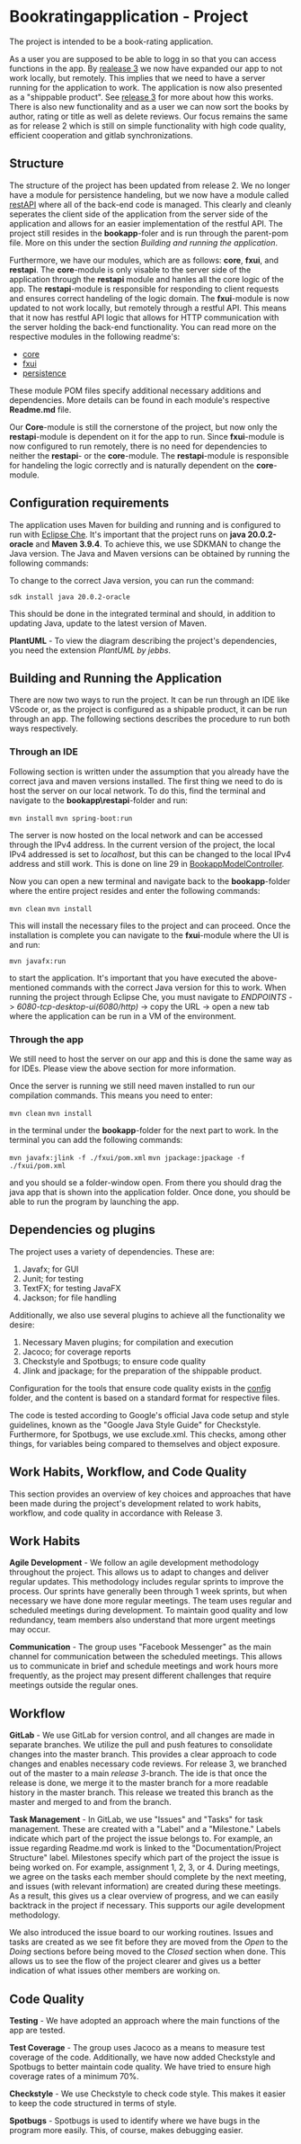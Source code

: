 # Bookratingapplication - Project

The project is intended to be a book-rating application.

As a user you are supposed to be able to logg in so that you can access functions in the app. By [realease 3](docs\Release3.md) we now have expanded our app to not work locally, but remotely. This implies that we need to have a server running for the application to work. The application is now also presented as a "shippable product". See [release 3](docs\Release3.md) for more about how this works. There is also new functionality and as a user we can now sort the books by author, rating or title as well as delete reviews. Our focus remains the same as for release 2 which is still on simple functionality with high code quality, efficient cooperation and gitlab synchronizations.


## Structure

The structure of the project has been updated from release 2. We no longer have a module for persistence handeling, but we now have a module called [restAPI](bookapp\restapi) where all of the back-end code is managed. This clearly and cleanly seperates the client side of the application from the server side of the application and allows for an easier implementation of the restful API. The project still resides in the **bookapp**-foler and is run through the parent-pom file. More on this under the section *Building and running the application*. 

Furthermore, we have our modules, which are as follows: **core**, **fxui**, and **restapi**. The **core**-module is only visable to the server side of the application through the **restapi** module and hanles all the core logic of the app. The **restapi**-module is responsible for responding to client requests and ensures correct handeling of the logic domain. The **fxui**-module is now updated to not work locally, but remotely through a restful API. This means that it now has restful API logic that allows for HTTP communication with the server holding the back-end functionality. You can read more on the respective modules in the following readme's:

* [core](docs\ReadMecore.md)
* [fxui](docs\ReadMefxui.md)
* [persistence](docs\ReadMerestapi.md)

These module POM files specify additional necessary additions and dependencies. More details can be found in each module's respective **Readme.md** file.

Our **Core**-module is still the cornerstone of the project, but now only the **restapi**-module is dependent on it for the app to run. Since **fxui**-module is now configured to run remotely, there is no need for dependencies to neither the **restapi**- or the **core**-module. The **restapi**-module is responsible for handeling the logic correctly and is naturally dependent on the **core**-module.


## Configuration requirements

The application uses Maven for building and running and is configured to run with [Eclipse Che](https://che.stud.ntnu.no/#https://gitlab.stud.idi.ntnu.no/it1901/groups-2023/gr2349/gr2349?new). It's important that the project runs on **java 20.0.2-oracle** and **Maven 3.9.4**. To achieve this, we use SDKMAN to change the Java version. The Java and Maven versions can be obtained by running the following commands:

To change to the correct Java version, you can run the command:

`sdk install java 20.0.2-oracle`

This should be done in the integrated terminal and should, in addition to updating Java, update to the latest version of Maven.

__PlantUML__ - To view the diagram describing the project's dependencies, you need the extension *PlantUML by jebbs*.

## Building and Running the Application

There are now two ways to run the project. It can be run through an IDE like VScode or, as the project is configured as a shipable product, it can be run through an app. The following sections describes the procedure to run both ways respectively.

### Through an IDE 

Following section is written under the assumption that you already have the correct java and maven versions installed.
The first thing we need to do is host the server on our local network. To do this, find the terminal and navigate to the **bookapp\restapi**-folder and run:

`mvn install`
`mvn spring-boot:run`

The server is now hosted on the local network and can be accessed through the IPv4 address. In the current version of the project, the local IPv4 addressed is set to *localhost*, but this can be changed to the local IPv4 address and still work. This is done on line 29 in [BookappModelController](bookapp\fxui\src\main\java\bookapp\fxui\RemoteBookappModelAccess.java).

Now you can open a new terminal and navigate back to the **bookapp**-folder where the entire project resides and enter the following commands:

`mvn clean`
`mvn install`

This will install the necessary files to the project and can proceed. Once the installation is complete you can navigate to the **fxui**-module where the UI is and run:

`mvn javafx:run`

to start the application. It's important that you have executed the above-mentioned commands with the correct Java version for this to work. When running the project through Eclipse Che, you must navigate to *ENDPOINTS* -> *6080-tcp-desktop-ui(6080/http)* -> copy the URL -> open a new tab where the application can be run in a VM of the environment.

### Through the app

We still need to host the server on our app and this is done the same way as for IDEs. Please view the above section for more information.

Once the server is running we still need maven installed to run our compilation commands. This means you need to enter:

`mvn clean`
`mvn install`

in the terminal under the **bookapp**-folder for the next part to work. In the terminal you can add the following commands:

`mvn javafx:jlink -f ./fxui/pom.xml`
`mvn jpackage:jpackage -f ./fxui/pom.xml`

and you should se a folder-window open. From there you should drag the java app that is shown into the application folder. Once done, you should be able to run the program by launching the app. 

## Dependencies og plugins

The project uses a variety of dependencies. These are:

1. Javafx; for GUI
2. Junit; for testing
3. TextFX; for testing JavaFX
4. Jackson; for file handling 

Additionally, we also use several plugins to achieve all the functionality we desire:

1. Necessary Maven plugins; for compilation and execution
2. Jacoco; for coverage reports
3. Checkstyle and Spotbugs; to ensure code quality
5. Jlink and jpackage; for the preparation of the shippable product.

Configuration for the tools that ensure code quality exists in the [config](bookapp\config) folder, and the content is based on a standard format for respective files.

The code is tested according to Google's official Java code setup and style guidelines, known as the "Google Java Style Guide" for Checkstyle. Furthermore, for Spotbugs, we use exclude.xml. This checks, among other things, for variables being compared to themselves and object exposure.

## Work Habits, Workflow, and Code Quality

This section provides an overview of key choices and approaches that have been made during the project's development related to work habits, workflow, and code quality in accordance with Release 3.

## Work Habits

__Agile Development__ - We follow an agile development methodology throughout the project. This allows us to adapt to changes and deliver regular updates. This methodology includes regular sprints to improve the process. Our sprints have generally been through 1 week sprints, but when necessary we have done more regular meetings. The team uses regular and scheduled meetings during development. To maintain good quality and low redundancy, team members also understand that more urgent meetings may occur.

__Communication__ -  The group uses "Facebook Messenger" as the main channel for communication between the scheduled meetings. This allows us to communicate in brief and schedule meetings and work hours more frequently, as the project may present different challenges that require meetings outside the regular ones.

## Workflow

__GitLab__ - We use GitLab for version control, and all changes are made in separate branches. We utilize the pull and push features to consolidate changes into the master branch. This provides a clear approach to code changes and enables necessary code reviews. For release 3, we branched out of the master to a main *release 3*-branch. The ide is that once the release is done, we merge it to the master branch for a more readable history in the master branch. This release we treated this branch as the master and merged to and from the branch.

__Task Management__ - In GitLab, we use "Issues" and "Tasks" for task management. These are created with a "Label" and a "Milestone." Labels indicate which part of the project the issue belongs to. For example, an issue regarding Readme.md work is linked to the "Documentation/Project Structure" label. Milestones specify which part of the project the issue is being worked on. For example, assignment 1, 2, 3, or 4. During meetings, we agree on the tasks each member should complete by the next meeting, and issues (with relevant information) are created during these meetings. As a result, this gives us a clear overview of progress, and we can easily backtrack in the project if necessary. This supports our agile development methodology. 

We also introduced the issue board to our working routines. Issues and tasks are created as we see fit before they are moved from the *Open* to the *Doing* sections before being moved to the *Closed* section when done. This allows us to see the flow of the project clearer and gives us a better indication of what issues other members are working on. 

## Code Quality

__Testing__ - We have adopted an approach where the main functions of the app are tested. 

__Test Coverage__ - The group uses Jacoco as a means to measure test coverage of the code. Additionally, we have now added Checkstyle and Spotbugs to better maintain code quality. We have tried to ensure high coverage rates of a minimum 70%. 

__Checkstyle__ - We use Checkstyle to check code style. This makes it easier to keep the code structured in terms of style.

__Spotbugs__ - Spotbugs is used to identify where we have bugs in the program more easily. This, of course, makes debugging easier.
